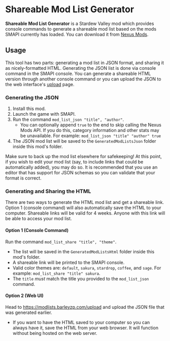 ﻿# Shareable Mod List Generator

**Shareable Mod List Generator** is a Stardew Valley mod which provides console commands to generate a shareable mod list
based on the mods SMAPI currently has loaded. You can download it from [Nexus Mods](https://www.nexusmods.com/stardewvalley/mods/32609).

## Usage

This tool has two parts: generating a mod list in JSON format, and sharing it as nicely-formatted HTML.
Generating the JSON list is done via console command in the SMAPI console.
You can generate a shareable HTML version through another console command or you can upload the JSON to the web interface's [upload](https://modlists.barleyzp.com/upload) page.

### Generating the JSON

1. Install this mod.
2. Launch the game with SMAPI.
3. Run the command `mod_list_json "title", "author"`.
   - You can optionally append `true` to the end to skip calling the Nexus Mods API. If you do this, category information and other stats may be unavailable. For example: `mod_list_json "title" "author" true`
4. The JSON mod list will be saved to the `GeneratedModListsJson` folder inside this mod's folder.

Make sure to back up the mod list elsewhere for safekeeping! At this point, if you wish to edit your mod list (say, to include links that could be automatically added),
you may do so. It is recommended that you use an editor that has support for JSON schemas so you can validate that your format is correct.

### Generating and Sharing the HTML

There are two ways to generate the HTML mod list and get a shareable link. Option 1 (console command) will also automatically save the HTML to your computer.
Shareable links will be valid for 4 weeks. Anyone with this link will be able to access your mod list.

#### Option 1 (Console Command)

Run the command `mod_list_share "title", "theme"`.

- The list will be saved in the `GeneratedModListsHtml` folder inside this mod's folder.
- A shareable link will be printed to the SMAPI console.
- Valid color themes are: `default`, `sakura`, `stardrop`, `coffee`, and `sage`. For example: `mod_list_share "title" sakura`.
- The `title` *must* match the title you provided to the `mod_list_json` command.

#### Option 2 (Web UI)

Head to https://modlists.barleyzp.com/upload and upload the JSON file that was generated earlier.

- If you want to have the HTML saved to your computer so you can always have it, save the HTML from your web browser. It will function without being hosted on the web server.